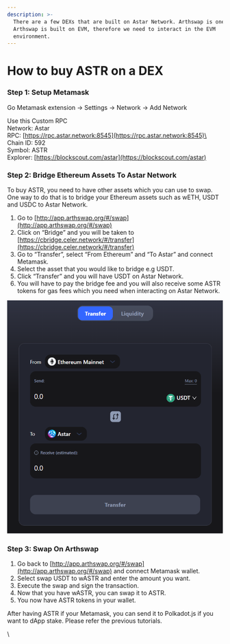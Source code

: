 ```yaml
---
description: >-
  There are a few DEXs that are built on Astar Network. Arthswap is one of them.
  Arthswap is built on EVM, therefore we need to interact in the EVM
  environment.
---
```


# How to buy ASTR on a DEX

### Step 1: Setup Metamask

Go Metamask extension -> Settings -> Network -> Add Network

Use this Custom RPC\
Network: Astar\
RPC: [https://rpc.astar.network:8545](https://rpc.astar.network:8545)\
Chain ID: 592\
Symbol: ASTR\
Explorer: [https://blockscout.com/astar](https://blockscout.com/astar)



### Step 2: Bridge Ethereum Assets To Astar Network <a href="#2148" id="2148"></a>



To buy ASTR, you need to have other assets which you can use to swap. One way to do that is to bridge your Ethereum assets such as wETH, USDT and USDC to Astar Network.

1. Go to [http://app.arthswap.org/#/swap](http://app.arthswap.org/#/swap)
2. Click on “Bridge” and you will be taken to [https://cbridge.celer.network/#/transfer](https://cbridge.celer.network/#/transfer)
3. Go to “Transfer”, select “From Ethereum” and “To Astar” and connect Metamask.
4. Select the asset that you would like to bridge e.g USDT.
5. Click “Transfer” and you will have USDT on Astar Network.
6. You will have to pay the bridge fee and you will also receive some ASTR tokens for gas fees which you need when interacting on Astar Network.

![](<../../.gitbook/assets/image (119) (2).png>)

### Step 3: Swap On Arthswap <a href="#0da0" id="0da0"></a>

1. Go back to [http://app.arthswap.org/#/swap](http://app.arthswap.org/#/swap) and connect Metamask wallet.
2. Select swap USDT to wASTR and enter the amount you want.
3. Execute the swap and sign the transaction.
4. Now that you have wASTR, you can swap it to ASTR.
5. You now have ASTR tokens in your wallet.

After having ASTR if your Metamask, you can send it to Polkadot.js if you want to dApp stake. Please refer the previous tutorials.



\




